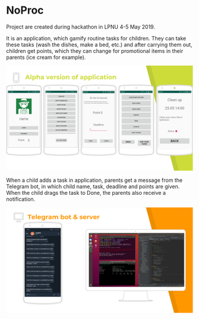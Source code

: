 # NoProc


Project are created during hackathon in LPNU 4-5 May 2019.


It is an application, which gamify routine tasks for children. 
They can take these tasks (wash the dishes, make a bed, etc.) and after carrying them out, children get points, which they can change for 
promotional items in their parents (ice cream for example).


![](https://github.com/MeriDK/NoProc/blob/master/pic/hackaton%20(3)-7.png)


When a child adds a task in application, parents get a message from the Telegram bot, in which child name, task, deadline and points are 
given. When the child drags the task to Done, the parents also receive a notification.


![](https://github.com/MeriDK/NoProc/blob/master/pic/hackaton%20(3)-8.png)
